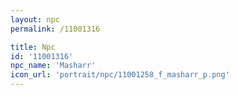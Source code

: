 ```yaml
---
layout: npc
permalink: /11001316

title: Npc
id: '11001316'
npc_name: 'Masharr'
icon_url: 'portrait/npc/11001258_f_masharr_p.png'
---
```

